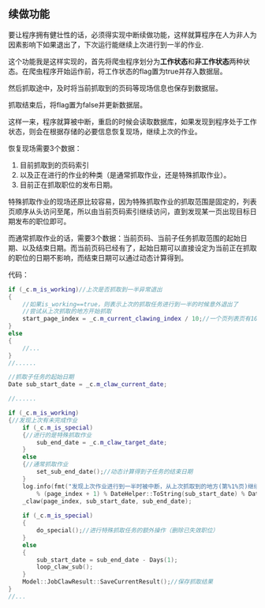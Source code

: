 ## 续做功能

要让程序拥有健壮性的话，必须得实现中断续做功能，这样就算程序在人为非人为因素影响下如果退出了，下次运行能继续上次进行到一半的作业.

这个功能我是这样实现的，首先将爬虫程序划分为**工作状态**和**非工作状态**两种状态。在爬虫程序开始运作前，将工作状态的flag置为true并存入数据层。

然后抓取途中，及时将当前抓取到的页码等现场信息也保存到数据层。

抓取结束后，将flag置为false并更新数据层。

这样一来，程序就算被中断，重启的时候会读取数据库，如果发现到程序处于工作状态，则会在根据存储的必要信息恢复现场，继续上次的作业。 

恢复现场需要3个数据：
1. 目前抓取到的页码索引
2. 以及正在进行的作业的种类（是通常抓取作业，还是特殊抓取作业）。
3. 目前正在抓取职位的发布日期。

特殊抓取作业的现场还原比较容易，因为特殊抓取作业的抓取范围是固定的，列表页顺序从头访问至尾，所以由当前页码索引继续访问，直到发现某一页出现目标日期发布的职位即可。

而通常抓取作业的话，需要3个数据：当前页码、当前子任务抓取范围的起始日期、以及结束日期。而当前页码已经有了，起始日期可以直接设定为当前正在抓取的职位的日期不影响，而结束日期可以通过动态计算得到。

代码：

```C++
if (_c.m_is_working)//上次是否抓取到一半异常退出
{
	//如果is_working==true，则表示上次的抓取任务进行到一半的时候意外退出了
	//尝试从上次抓取的地方开始抓取			
	start_page_index = _c.m_current_clawing_index / 10;//一个页列表页有10个职位信息
}
else
{
	//...
}
//......

//抓取子任务的起始日期
Date sub_start_date = _c.m_claw_current_date;

//......

if (_c.m_is_working)
{//发现上次有未完成作业
	if (_c.m_is_special)
	{//进行的是特殊抓取作业
		sub_end_date = _c.m_claw_target_date;
	}
	else
	{//通常抓取作业
		set_sub_end_date();//动态计算得到子任务的结束日期
	}					
	log.info(fmt("发现上次作业进行到一半时被中断，从上次抓取到的地方(第%1%页)继续，起始日期[%2%]，目标日期[%3%]")
		% (page_index + 1) % DateHelper::ToString(sub_start_date) % DateHelper::ToString(sub_end_date));
	_claw(page_index, sub_start_date, sub_end_date);
	
	if (_c.m_is_special)
	{
		do_special();//进行特殊抓取任务的额外操作（删除已失效职位）
	}
	else
	{
		sub_start_date = sub_end_date - Days(1);
		loop_claw_sub();
	}
	Model::JobClawResult::SaveCurrentResult();//保存抓取结果
}
//...
```